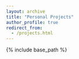 ```yaml
---
layout: archive
title: "Personal Projects"
author_profile: true
redirect_from:
  - /projects.html
---
```



{% include base_path %}
